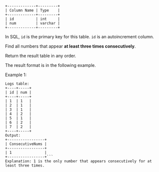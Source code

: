 ```
+-------------+---------+
| Column Name | Type    |
+-------------+---------+
| id          | int     |
| num         | varchar |
+-------------+---------+
```
In SQL, `id` is the primary key for this table.
`id` is an autoincrement column.

 

Find all numbers that appear **at least three times consecutively**.

Return the result table in any order.

The result format is in the following example.

 

Example 1:

```Input: 
Logs table:
+----+-----+
| id | num |
+----+-----+
| 1  | 1   |
| 2  | 1   |
| 3  | 1   |
| 4  | 2   |
| 5  | 1   |
| 6  | 2   |
| 7  | 2   |
+----+-----+
Output: 
+-----------------+
| ConsecutiveNums |
+-----------------+
| 1               |
+-----------------+```
Explanation: 1 is the only number that appears consecutively for at least three times.
